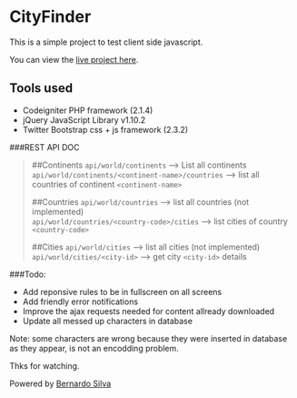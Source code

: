 CityFinder
==========
This is a simple project to test client side javascript.


You can view the  [live project here](http://www.demo.bernardosilva.com/cityfinder/ "CityFinder Live preview").



Tools used
----------
* Codeigniter PHP framework (2.1.4)
* jQuery JavaScript Library v1.10.2
* Twitter Bootstrap css + js framework (2.3.2)



###REST API DOC

> ##Continents
> `api/world/continents` --> List all continents  
> `api/world/continents/<continent-name>/countries` --> list all countries of continent `<continent-name>`
>
>
> ##Countries
> `api/world/countries` --> list all countries (not implemented)  
> `api/world/countries/<country-code>/cities`  --> list cities of country `<country-code>`  
>
> ##Cities
> `api/world/cities` --> list all cities (not implemented)  
> `api/world/cities/<city-id>` --> get city `<city-id>` details  




###Todo:
* Add reponsive rules to be in fullscreen on all screens
* Add friendly error notifications
* Improve the ajax requests needed for content allready downloaded
* Update all messed up characters in database



Note: some characters are wrong because they were inserted in database as they appear, is not an encodding problem.

Thks for watching.



Powered by [Bernardo Silva](http://www.bernardosilva.com/ "Personal Page")